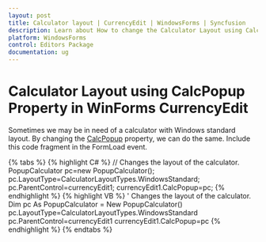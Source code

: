 ```yaml
---
layout: post
title: Calculator layout | CurrencyEdit | WindowsForms | Syncfusion
description: Learn about How to change the Calculator Layout using CalcPopup Property support in Syncfusion Windows Forms CurrencyEdit control and more details.
platform: WindowsForms
control: Editors Package
documentation: ug
---
```



# Calculator Layout using CalcPopup Property in WinForms CurrencyEdit

Sometimes we may be in need of a calculator with Windows standard layout. By changing the [CalcPopup](https://help.syncfusion.com/cr/windowsforms/Syncfusion.Windows.Forms.Tools.CurrencyEdit.html#Syncfusion_Windows_Forms_Tools_CurrencyEdit_CalcPopup) property, we can do the same. Include this code fragment in the FormLoad event.

{% tabs %}
{% highlight C# %}
// Changes the layout of the calculator.
PopupCalculator pc=new PopupCalculator();
pc.LayoutType=CalculatorLayoutTypes.WindowsStandard;
pc.ParentControl=currencyEdit1;
currencyEdit1.CalcPopup=pc;
{% endhighlight %}
{% highlight VB %}
' Changes the layout of the calculator.
Dim pc As PopupCalculator = New PopupCalculator()
pc.LayoutType=CalculatorLayoutTypes.WindowsStandard
pc.ParentControl=currencyEdit1
currencyEdit1.CalcPopup=pc
{% endhighlight %}
{% endtabs %}
